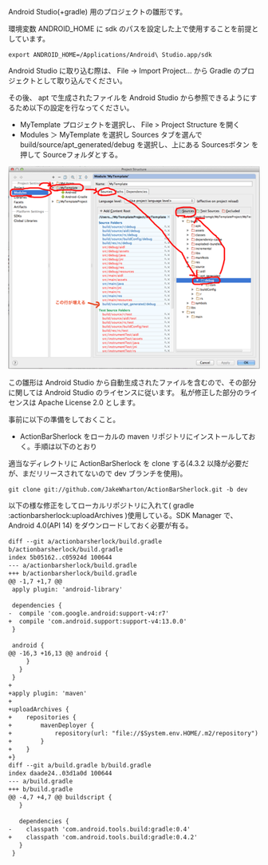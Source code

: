 Android Studio(+gradle) 用のプロジェクトの雛形です。

環境変数 ANDROID_HOME に sdk のパスを設定した上で使用することを前提としています。

    export ANDROID_HOME=/Applications/Android\ Studio.app/sdk

Android Studio に取り込む際は、 File -> Import Project... から Gradle のプロジェクトとして取り込んでください。

その後、 apt で生成されたファイルを Android Studio から参照できるようにするため以下の設定を行なってください。
* MyTemplate プロジェクトを選択し、 File > Project Structure を開く
* Modules ＞ MyTemplate を選択し Sources タブを選んで build/source/apt_generated/debug を選択し、上にある Sourcesボタン を押して Sourceフォルダとする。

![add build/source/apt_generated/debug as source folder](README_images/add_generated_as_source_folder.png)

この雛形は Android Studio から自動生成されたファイルを含むので、その部分に関しては Android Studio のライセンスに従います。
私が修正した部分のライセンスは Apache License 2.0 とします。


事前に以下の準備をしておくこと。

* ActionBarSherlock をローカルの maven リポジトリにインストールしておく。手順は以下のとおり

適当なディレクトリに ActionBarSherlock を clone する(4.3.2 以降が必要だが、まだリリースされてないので dev ブランチを使用)。

    git clone git://github.com/JakeWharton/ActionBarSherlock.git -b dev

以下の様な修正をしてローカルリポジトリに入れて( gradle :actionbarsherlock:uploadArchives )使用している。SDK Manager で、 Android 4.0(API 14) をダウンロードしておく必要が有る。

```
diff --git a/actionbarsherlock/build.gradle b/actionbarsherlock/build.gradle
index 5b05162..c05924d 100644
--- a/actionbarsherlock/build.gradle
+++ b/actionbarsherlock/build.gradle
@@ -1,7 +1,7 @@
 apply plugin: 'android-library'

 dependencies {
-  compile 'com.google.android:support-v4:r7'
+  compile 'com.android.support:support-v4:13.0.0'
 }

 android {
@@ -16,3 +16,13 @@ android {
     }
   }
 }
+
+apply plugin: 'maven'
+
+uploadArchives {
+    repositories {
+        mavenDeployer {
+            repository(url: "file://$System.env.HOME/.m2/repository")
+        }
+    }
+}
diff --git a/build.gradle b/build.gradle
index daade24..03d1a0d 100644
--- a/build.gradle
+++ b/build.gradle
@@ -4,7 +4,7 @@ buildscript {
   }

   dependencies {
-    classpath 'com.android.tools.build:gradle:0.4'
+    classpath 'com.android.tools.build:gradle:0.4.2'
   }
 }
```

